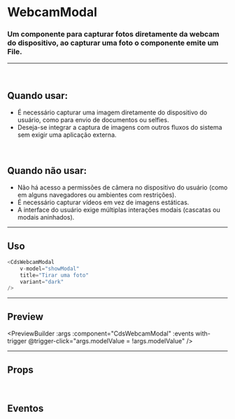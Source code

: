 # WebcamModal

### Um componente para capturar fotos diretamente da webcam do dispositivo, ao capturar uma foto o componente emite um File.

---

<br>

## Quando usar:
- É necessário capturar uma imagem diretamente do dispositivo do usuário, como para envio de documentos ou selfies.
- Deseja-se integrar a captura de imagens com outros fluxos do sistema sem exigir uma aplicação externa.

<br>

## Quando não usar:
- Não há acesso a permissões de câmera no dispositivo do usuário (como em alguns navegadores ou ambientes com restrições).
- É necessário capturar vídeos em vez de imagens estáticas.
- A interface do usuário exige múltiplas interações modais (cascatas ou modais aninhados).


---

## Uso

```js
<CdsWebcamModal
	v-model="showModal"
	title="Tirar uma foto"
	variant="dark"
/>
```

---

## Preview

<PreviewBuilder
	:args
	:component="CdsWebcamModal"
	:events
	with-trigger
	@trigger-click="args.modelValue = !args.modelValue"
/>

---

## Props

<APITable
	name="CdsWebcamModal"
	section="props"
/>
<br>

## Eventos

<APITable
	name="CdsWebcamModal"
	section="events"
/>
<br>

<script setup>
import { ref } from 'vue';
import CdsWebcamModal from '@/components/WebcamModal.vue';

const events = [
	'update:model-value',
	'on-take-photo'
];

const args = ref({
	variant: 'green',
});
</script>

